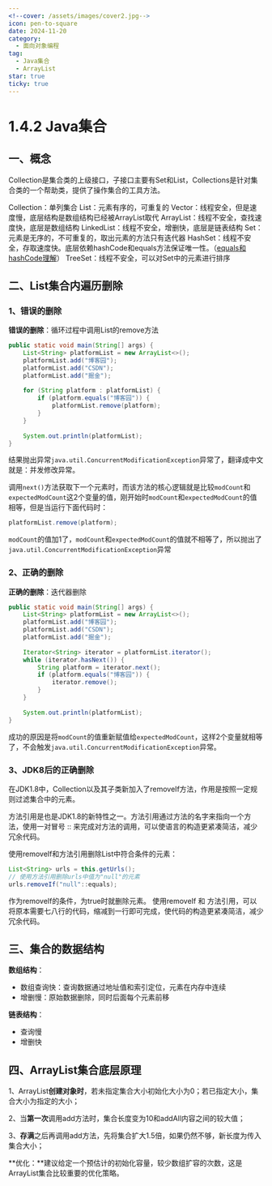 ```yaml
---
<!--cover: /assets/images/cover2.jpg-->
icon: pen-to-square
date: 2024-11-20
category:
  - 面向对象编程
tag:
  - Java集合
  - ArrayList
star: true
ticky: true
---
```

# 1.4.2 Java集合

## 一、概念

Collection是集合类的上级接口，子接口主要有Set和List，Collections是针对集合类的一个帮助类，提供了操作集合的工具方法。

Collection：单列集合
	List：元素有序的，可重复的
		Vector：线程安全，但是速度慢，底层结构是数组结构已经被ArrayList取代
		ArrayList：线程不安全，查找速度快，底层是数组结构
		LinkedList：线程不安全，增删快，底层是链表结构
	Set：元素是无序的，不可重复的，取出元素的方法只有迭代器
		HashSet：线程不安全，存取速度快。底层依赖hashCode和equals方法保证唯一性。（[equals和hashCode理解](https://ranqingisfine.github.io/myBlog/%E4%B8%80%E3%80%81Java%E5%9F%BA%E7%A1%80/1.4%20%E9%9D%A2%E5%90%91%E5%AF%B9%E8%B1%A1%E7%BC%96%E7%A8%8B/1.4.1%20%E6%B7%B1%E5%85%A5%E7%90%86%E8%A7%A3equals%E5%92%8Chashcode.html)）
		TreeSet：线程不安全，可以对Set中的元素进行排序

## 二、List集合内遍历删除

### 1、错误的删除

**错误的删除**：循环过程中调用List的remove方法

```java
public static void main(String[] args) {
    List<String> platformList = new ArrayList<>();
    platformList.add("博客园");
    platformList.add("CSDN");
    platformList.add("掘金");
 
    for (String platform : platformList) {
        if (platform.equals("博客园")) {
            platformList.remove(platform);
        }
    }
 
    System.out.println(platformList);
}
```

结果抛出异常`java.util.ConcurrentModificationException`异常了，翻译成中文就是：并发修改异常。

调用`next()`方法获取下一个元素时，而该方法的核心逻辑就是比较`modCount`和`expectedModCount`这2个变量的值，刚开始时`modCount`和`expectedModCount`的值相等，但是当运行下面代码时：

```java
platformList.remove(platform);
```

`modCount`的值加1了，`modCount`和`expectedModCount`的值就不相等了，所以抛出了`java.util.ConcurrentModificationException`异常

### 2、正确的删除

**正确的删除**：迭代器删除

```java
public static void main(String[] args) {
    List<String> platformList = new ArrayList<>();
    platformList.add("博客园");
    platformList.add("CSDN");
    platformList.add("掘金");
 
    Iterator<String> iterator = platformList.iterator();
    while (iterator.hasNext()) {
        String platform = iterator.next();
        if (platform.equals("博客园")) {
            iterator.remove();
        }
    }
 
    System.out.println(platformList);
}
```

成功的原因是将`modCount`的值重新赋值给`expectedModCount`，这样2个变量就相等了，不会触发`java.util.ConcurrentModificationException`异常。

### 3、JDK8后的正确删除

在JDK1.8中，Collection以及其子类新加入了removeIf方法，作用是按照一定规则过滤集合中的元素。

方法引用是也是JDK1.8的新特性之一。方法引用通过方法的名字来指向一个方法，使用一对冒号 :: 来完成对方法的调用，可以使语言的构造更紧凑简洁，减少冗余代码。

使用removeIf和方法引用删除List中符合条件的元素：

```java
List<String> urls = this.getUrls();  
// 使用方法引用删除urls中值为"null"的元素
urls.removeIf("null"::equals);
```

作为removeIf的条件，为true时就删除元素。
使用removeIf 和 方法引用，可以将原本需要七八行的代码，缩减到一行即可完成，使代码的构造更紧凑简洁，减少冗余代码。

## 三、集合的数据结构

**数组结构**：

- 数组查询快：查询数据通过地址值和索引定位，元素在内存中连续
- 增删慢：原始数据删除，同时后面每个元素前移

**链表结构**：

- 查询慢
- 增删快

## 四、ArrayList集合底层原理

1、ArrayList**创建对象时**，若未指定集合大小初始化大小为0；若已指定大小，集合大小为指定的大小；

2、当**第一次**调用add方法时，集合长度变为10和addAll内容之间的较大值；

3、**存满**之后再调用add方法，先将集合扩大1.5倍，如果仍然不够，新长度为传入集合大小；

**优化：**建议给定一个预估计的初始化容量，较少数组扩容的次数，这是ArrayList集合比较重要的优化策略。















